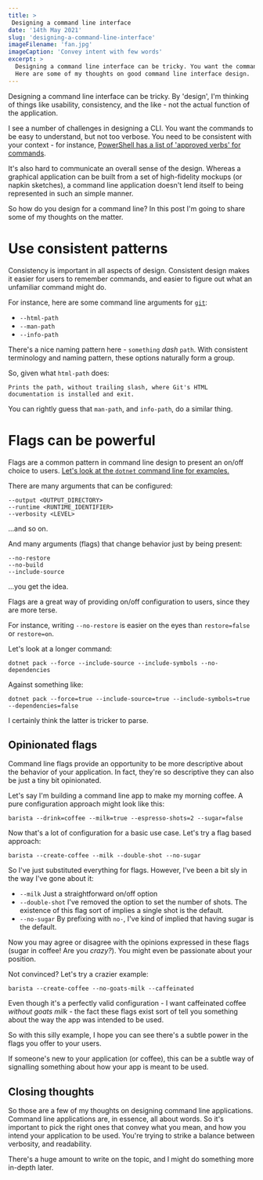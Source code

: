 ```yaml
---
title: >
 Designing a command line interface
date: '14th May 2021'
slug: 'designing-a-command-line-interface'
imageFilename: 'fan.jpg'
imageCaption: 'Convey intent with few words'
excerpt: >
  Designing a command line interface can be tricky. You want the commands to be easy to understand, but not too verbose. You need to be consistent with your context.
  Here are some of my thoughts on good command line interface design.
---
```

Designing a command line interface can be tricky. By 'design', I'm thinking of things like usability, consistency, and the like - not the actual function of the application.

I see a number of challenges in designing a CLI. You want the commands to be easy to understand, but not too verbose. You need to be consistent with your context - for instance, [PowerShell has a list of 'approved verbs' for commands](https://docs.microsoft.com/en-us/powershell/scripting/developer/cmdlet/approved-verbs-for-windows-powershell-commands?view=powershell-7.1).

It's also hard to communicate an overall sense of the design. Whereas a graphical application can be built from a set of high-fidelity mockups (or napkin sketches), a command line application doesn't lend itself to being represented in such an simple manner.

So how do you design for a command line? In this post I'm going to share some of my thoughts on the matter.

# Use consistent patterns

Consistency is important in all aspects of design. Consistent design makes it easier for users to remember commands, and easier to figure out what an unfamiliar command might do.

For instance, here are some command line arguments for [`git`](https://git-scm.com/docs/git#Documentation/git.txt---exec-pathltpathgt):
- `--html-path`
- `--man-path`
- `--info-path`

There's a nice naming pattern here - `something` *dash* `path`. With consistent terminology and naming pattern, these options naturally form a group.

So, given what `html-path` does:

```
Prints the path, without trailing slash, where Git's HTML documentation is installed and exit.
```

You can rightly guess that `man-path`, and `info-path`, do a similar thing.

# Flags can be powerful

Flags are a common pattern in command line design to present an on/off choice to users. [Let's look at the `dotnet` command line for examples.](https://docs.microsoft.com/en-us/dotnet/core/tools/dotnet-pack)

There are many arguments that can be configured:

```
--output <OUTPUT_DIRECTORY>
--runtime <RUNTIME_IDENTIFIER>
--verbosity <LEVEL>
```

...and so on.

And many arguments (flags) that change behavior just by being present:

```
--no-restore
--no-build
--include-source
```

...you get the idea.

Flags are a great way of providing on/off configuration to users, since they are more terse.

For instance, writing `--no-restore` is easier on the eyes than `restore=false` or `restore=on`.

Let's look at a longer command:

`dotnet pack --force --include-source --include-symbols --no-dependencies`

Against something like:

`dotnet pack --force=true --include-source=true --include-symbols=true --dependencies=false`

I certainly think the latter is tricker to parse.

## Opinionated flags

Command line flags provide an opportunity to be more descriptive about the behavior of your application. In fact, they're so descriptive they can also be just a tiny bit opinionated.

Let's say I'm building a command line app to make my morning coffee. A pure configuration approach might look like this:

`barista --drink=coffee --milk=true --espresso-shots=2 --sugar=false`

Now that's a lot of configuration for a basic use case. Let's try a flag based approach:

`barista --create-coffee --milk --double-shot --no-sugar`

So I've just substituted everything for flags. However, I've been a bit sly in the way I've gone about it:

- `--milk` Just a straightforward on/off option
- `--double-shot` I've removed the option to set the number of shots. The existence of this flag sort of implies a single shot is the default.
- `--no-sugar` By prefixing with `no-`, I've kind of implied that having sugar is the default.

Now you may agree or disagree with the opinions expressed in these flags (sugar in coffee! Are you *crazy?*). You might even be passionate about your position.

Not convinced? Let's try a crazier example:

`barista --create-coffee --no-goats-milk --caffeinated`

Even though it's a perfectly valid configuration - I want caffeinated coffee *without goats milk* - the fact these flags exist sort of tell you something about the way the app was intended to be used.

So with this silly example, I hope you can see there's a subtle power in the flags you offer to your users.

If someone's new to your application (or coffee), this can be a subtle way of signalling something about how your app is meant to be used.

## Closing thoughts

So those are a few of my thoughts on designing command line applications. Command line applications are, in essence, all about words. So it's important to pick the right ones that convey what you mean, and how you intend your application to be used. You're trying to strike a balance between verbosity, and readability.

There's a huge amount to write on the topic, and I might do something more in-depth later.